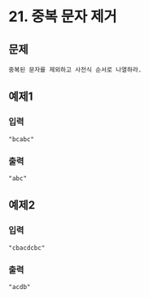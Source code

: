 # 21. 중복 문자 제거
## 문제
```
중복된 문자를 제외하고 사전식 순서로 나열하라.
```

## 예제1
### 입력
```
"bcabc"
```

### 출력
```
"abc"
```

## 예제2
### 입력
```
"cbacdcbc"
```

### 출력
```
"acdb"
```


